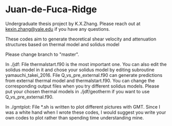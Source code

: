 # Juan-de-Fuca-Ridge
Undergraduate thesis project
by K.X.Zhang.
Please reach out at kexin.zhang@yale.edu if you have any questions.

These codes aim to generate theoretical shear velocity and attenuation structures based on thermal model and solidus model

Please change branch to "master".

In ./jdf:
File thermalstart.f90 is the most important one. You can also edit the solidus model in it and chose your solidus model by editing subroutine yamauchi_takei_2016. 
File Q_vs_pre_external.f90 can generate predictions from external thermal model and thermalstart.f90. You can change the corresponding output files when you try different solidus models.
Please put your chosen thermal models in ./jdf/geotherm if you want to use Q_vs_pre_external.f90.

In ./gmtplot:
File *.sh is written to plot different pictures with GMT. Since I was a white hand when I wrote these codes, I would suggest you write your own codes to plot rather than spending time understanding mine.

